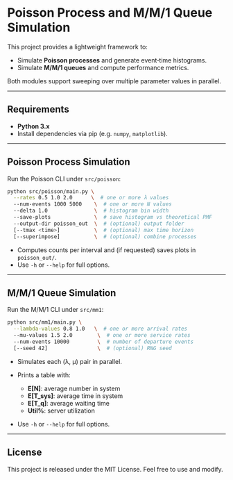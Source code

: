 # Poisson Process and M/M/1 Queue Simulation

This project provides a lightweight framework to:

* Simulate **Poisson processes** and generate event‐time histograms.
* Simulate **M/M/1 queues** and compute performance metrics.

Both modules support sweeping over multiple parameter values in parallel.

---

## Requirements

* **Python 3.x**
* Install dependencies via pip (e.g. `numpy`, `matplotlib`).

---

## Poisson Process Simulation

Run the Poisson CLI under `src/poisson`:

```bash
python src/poisson/main.py \
  --rates 0.5 1.0 2.0      \  # one or more λ values
  --num-events 1000 5000    \  # one or more N values
  --delta 1.0               \  # histogram bin width
  --save-plots              \  # save histogram vs theoretical PMF
  --output-dir poisson_out  \  # (optional) output folder
  [--tmax <time>]           \  # (optional) max time horizon
  [--superimpose]           \  # (optional) combine processes
```

* Computes counts per interval and (if requested) saves plots in `poisson_out/`.
* Use `-h` or `--help` for full options.

---

## M/M/1 Queue Simulation

Run the M/M/1 CLI under `src/mm1`:

```bash
python src/mm1/main.py \
  --lambda-values 0.8 1.0   \  # one or more arrival rates
  --mu-values 1.5 2.0        \  # one or more service rates
  --num-events 10000         \  # number of departure events
  [--seed 42]                \  # (optional) RNG seed
```

* Simulates each (λ, μ) pair in parallel.
* Prints a table with:

  * **E\[N]**: average number in system
  * **E\[T\_sys]**: average time in system
  * **E\[T\_q]**: average waiting time
  * **Util%**: server utilization
* Use `-h` or `--help` for full options.

---

## License

This project is released under the MIT License. Feel free to use and modify.

